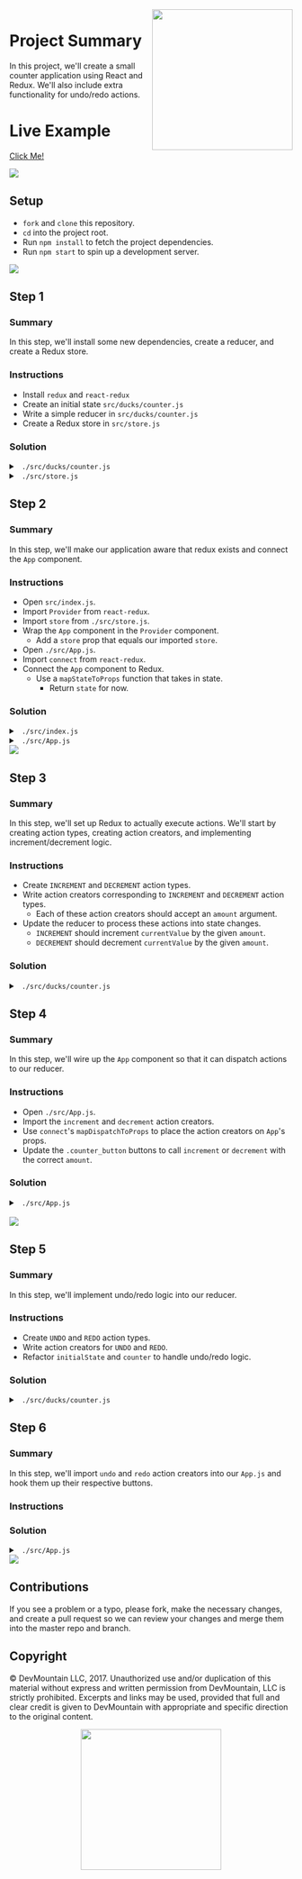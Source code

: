 <img src="https://devmounta.in/img/logowhiteblue.png" width="250" align="right">

# Project Summary

In this project, we'll create a small counter application using React and Redux. We'll also include extra functionality for undo/redo actions.

# Live Example

<a href="#">Click Me!</a>

<img src="https://raw.githubusercontent.com/DevMountain/redux-counter/master/SolutionPicture.png" />

## Setup

* `fork` and `clone` this repository. 
* `cd` into the project root.
* Run `npm install` to fetch the project dependencies.
* Run `npm start` to spin up a development server.

<img src="https://github.com/DevMountain/react-5-mini/blob/solution/readme-assets/1.png" />

## Step 1

### Summary

In this step, we'll install some new dependencies, create a reducer, and create a Redux store.

### Instructions

* Install `redux` and `react-redux`
* Create an initial state `src/ducks/counter.js`
* Write a simple reducer in `src/ducks/counter.js`
* Create a Redux store in `src/store.js`

### Solution

<details>

<summary> <code> ./src/ducks/counter.js </code> </summary>

```js
const initialState = { currentValue: 0 };

export default function counter( state = initialState, action ) {
	return state;
}
```

</details>

<details>

<summary> <code> ./src/store.js </code> </summary>

```js
import { createStore } from "redux";

import counter from "./ducks/counter";

export default createStore( counter );
```

</details>

## Step 2

### Summary

In this step, we'll make our application aware that redux exists and connect the `App` component.

### Instructions

* Open `src/index.js`.
* Import `Provider` from `react-redux`.
* Import `store` from `./src/store.js`.
* Wrap the `App` component in the `Provider` component.
  * Add a `store` prop that equals our imported `store`.
* Open `./src/App.js`.
* Import `connect` from `react-redux`.
* Connect the `App` component to Redux.
  * Use a `mapStateToProps` function that takes in state.
    * Return `state` for now.

### Solution

<details>

<summary> <code> ./src/index.js </code> </summary>

```js
import React from "react";
import ReactDOM from "react-dom";
import { Provider } from "react-redux";

import "./index.css";

import store from "./store";
import App from "./App";

ReactDOM.render(
  <Provider store={ store }>
    <App />
  </Provider>
  , document.getElementById( 'root' )
);
```

</details>

<details>

<summary> <code> ./src/App.js </code> </summary>

```js
import React, { Component } from "react";
import { connect } from "react-redux";

import "./App.css";

class App extends Component {
  render() {
    return (
      /* lots of jsx */
    );
  }
}

function mapStateToProps( state ) {
  return state;
}

export default connect( mapStateToProps )( App );
```

</details>

<img src="https://github.com/DevMountain/react-5-mini/blob/solution/readme-assets/2.png" />

## Step 3

### Summary

In this step, we'll set up Redux to actually execute actions. We'll start by creating action types, creating action creators, and implementing increment/decrement logic.

### Instructions

* Create `INCREMENT` and `DECREMENT` action types.
* Write action creators corresponding to `INCREMENT` and `DECREMENT` action types.
  * Each of these action creators should accept an `amount` argument.
* Update the reducer to process these actions into state changes.
  * `INCREMENT` should increment `currentValue` by the given `amount`.
  * `DECREMENT` should decrement `currentValue` by the given `amount`.

### Solution

<details>

<summary> <code> ./src/ducks/counter.js </code> </summary>

```js
const initialState = { currentValue: 0 };

const INCREMENT = "INCREMENT";
const DECREMENT = "DECREMENT";

export default function counter( state = initialState, action ) {
  switch ( action.type ) {
    case INCREMENT:
      return { currentValue: state.currentValue + action.amount };
    case DECREMENT:
      return { currentValue: state.currentValue - action.amount };
    default:
      return state;
  }
}

export function increment( amount ) {
  return { amount, type: INCREMENT };
}

export function decrement( amount ) {
  return { amount, type: DECREMENT };
}
```

</details>

## Step 4

### Summary

In this step, we'll wire up the `App` component so that it can dispatch actions to our reducer.

### Instructions

* Open `./src/App.js`.
* Import the `increment` and `decrement` action creators.
* Use `connect`'s `mapDispatchToProps` to place the action creators on `App`'s props.
* Update the `.counter_button` buttons to call `increment` or `decrement` with the correct `amount`.

### Solution

<details>

<summary> <code> ./src/App.js </code> </summary>

```js
import React, { Component } from "react";
import { connect } from "react-redux";

import "./App.css";

import { decrement, increment } from "./ducks/counter";

class App extends Component {
  render() {
    const { currentValue, decrement, increment } = this.props;

    return (
      <div className="app">
        <section className="counter">
          <h1 className="counter__current-value">{ currentValue }</h1>
          <div className="counter__button-wrapper">
            <button
              className="counter__button"
              onClick={ () => increment( 1 ) }
            >
              +1
            </button>
            <button
              className="counter__button"
              onClick={ () => increment( 5 ) }
            >
              +5
            </button>
            <button
              className="counter__button"
              onClick={ () => decrement( 1 ) }
            >
              -1
            </button>
            <button
              className="counter__button"
              onClick={ () => decrement( 5 ) }
            >
              -5
            </button>
            <br />
            <button
              className="counter__button"
              disabled={ true }
              onClick={ () => null }
            >
              Undo
            </button>
            <button
              className="counter__button"
              disabled={ true }
              onClick={ () => null }
            >
              Redo
            </button>
          </div>
        </section>
        <section className="state">
          <pre>
            { JSON.stringify( this.props, null, 2 ) }
          </pre>
        </section>
      </div>
    );
  }
}

function mapStateToProps( state ) {
  return state;
}

export default connect( mapStateToProps, { decrement, increment } )( App );
```

</details>

<br />

<img src="https://github.com/DevMountain/react-5-mini/blob/solution/readme-assets/3g.gif" />

## Step 5

### Summary

In this step, we'll implement undo/redo logic into our reducer.

### Instructions

* Create `UNDO` and `REDO` action types.
* Write action creators for `UNDO` and `REDO`.
* Refactor `initialState` and `counter` to handle undo/redo logic.

### Solution

<details>

<summary> <code> ./src/ducks/counter.js </code> </summary>

```js
const initialState = {
  currentValue: 0,
  futureValues: [],
  previousValues: []
};

const INCREMENT = "INCREMENT";
const DECREMENT = "DECREMENT";
const UNDO = "UNDO";
const REDO = "REDO";

export default function counter( state = initialState, action ) {
  switch ( action.type ) {
    case INCREMENT:
      return {
        currentValue: state.currentValue + action.amount, 
        futureValues: [],
        previousValues: [ state.currentValue, ...state.previousValues ]
      };
    case DECREMENT:
      return {
        currentValue: state.currentValue - action.amount,
        futureValues: [],
        previousValues: [ state.currentValue, ...state.previousValues ]
      };
    case UNDO:
      return {
        currentValue: state.previousValues[ 0 ],
        futureValues: [ state.currentValue, ...state.futureValues ],
        previousValues: state.previousValues.slice( 1, state.previousValues.length )
      };
    case REDO:
      return {
        currentValue: state.futureValues[ 0 ],
        futureValues: state.futureValues.slice( 1, state.futureValues.length ),
        previousValues: [ state.currentValue, ...state.previousValues ]
      };
    default:
      return state;
  }
}

export function increment( amount ) {
  return { amount, type: INCREMENT };
}

export function decrement( amount ) {
  return { amount, type: DECREMENT };
}

export function undo() {
  return { type: UNDO };
}

export function redo() {
  return { type: REDO };
}
```

</details>

## Step 6

### Summary 

In this step, we'll import `undo` and `redo` action creators into our `App.js` and hook them up their respective buttons.

### Instructions

### Solution

<details>

<summary> <code> ./src/App.js </code> </summary>

```js
import React, { Component } from "react";
import { connect } from "react-redux";

import { decrement, increment, redo, undo } from "./ducks/counter";

import "./App.css";

class App extends Component {
  render() {
    const { 
      currentValue, decrement, futureValues,
      increment, previousValues, redo, undo
    } = this.props;
    
    return (
      <div className="app">
        <section className="counter">
          <h1 className="counter__current-value">{ currentValue }</h1>
          <div className="counter__button-wrapper">
            <button
              className="counter__button"
              onClick={ () => increment( 1 ) }
            >
              +1
            </button>
            <button
              className="counter__button"
              onClick={ () => increment( 5 ) }
            >
              +5
            </button>
            <button
              className="counter__button"
              onClick={ () => decrement( 1 ) }
            >
              -1
            </button>
            <button
              className="counter__button"
              onClick={ () => decrement( 5 ) }
            >
              -5
            </button>
            <br />
            <button
              className="counter__button"
              disabled={ previousValues.length === 0 }
              onClick={ undo }
            >
              Undo
            </button>
            <button
              className="counter__button"
              disabled={ futureValues.length === 0 }
              onClick={ redo }
            >
              Redo
            </button>
          </div>
        </section>
        <section className="state">
          <pre>
            { JSON.stringify( this.props, null, 2 ) }
          </pre>
        </section>
      </div>
    );
  }
}

function mapStateToProps( state ) {
  return state;
}

export default connect( mapStateToProps, { decrement, increment, redo, undo } )( App );
```

</details>

<img src="https://github.com/DevMountain/react-5-mini/blob/solution/readme-assets/4g.gif" />

## Contributions

If you see a problem or a typo, please fork, make the necessary changes, and create a pull request so we can review your changes and merge them into the master repo and branch.

## Copyright

© DevMountain LLC, 2017. Unauthorized use and/or duplication of this material without express and written permission from DevMountain, LLC is strictly prohibited. Excerpts and links may be used, provided that full and clear credit is given to DevMountain with appropriate and specific direction to the original content.

<p align="center">
<img src="https://devmounta.in/img/logowhiteblue.png" width="250">
</p>
